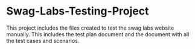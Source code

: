 # Swag-Labs-Testing-Project
This project includes the files created to test the swag labs website manually. This includes the test plan document and the document with all the test cases and scenarios.
